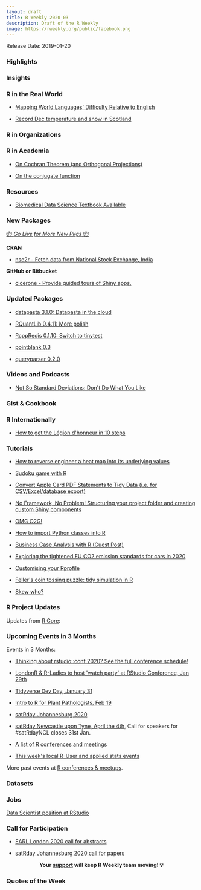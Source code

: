 ```yaml
---
layout: draft
title: R Weekly 2020-03
description: Draft of the R Weekly
image: https://rweekly.org/public/facebook.png
---
```


Release Date: 2019-01-20

###  Highlights



### Insights



### R in the Real World

+ [Mapping World Languages' Difficulty Relative to English](https://educators-r-learners.netlify.com/post/mapping-language-difficulty-relative-to-english/)

+ [Record Dec temperature and snow in Scotland](https://scottishsnow.wordpress.com/2020/01/13/record-dec-temperature-and-snow-in-scotland/)

###  R in Organizations



###  R in Academia

+ [On Cochran Theorem (and Orthogonal Projections)](https://freakonometrics.hypotheses.org/59040)

+ [On the conjugate function](https://freakonometrics.hypotheses.org/58979)


###  Resources

+ [Biomedical Data Science Textbook Available](http://r4stats.com/2020/01/13/biomedical-data-science-textbook/)

###  New Packages

<p class="added-hostname"><a href="https://rweekly.org/live" target="_blank" class="externalLink">📦 <i>Go Live for More New Pkgs</i> 📦</a></p>

**CRAN**

+ [nse2r - Fetch data from National Stock Exchange, India](https://blog.rsquaredacademy.com/nse2r-fetch-data-from-nse/)

**GitHub or Bitbucket**

+ [cicerone - Provide guided tours of Shiny apps.](https://cicerone.john-coene.com/)


### Updated Packages

+ [datapasta 3.1.0: Datapasta in the cloud](https://milesmcbain.github.io/datapasta/articles/datapasta-in-the-cloud.html)

+ [RQuantLib 0.4.11: More polish](http://dirk.eddelbuettel.com/blog/2020/01/15#rquantlib_0.4.11)

+ [RcppRedis 0.1.10: Switch to tinytest](http://dirk.eddelbuettel.com/blog/2020/01/16#rcppredis_0.1.10)

+ [pointblank 0.3](https://randr.rocks/post/pointblank-0-3/)

+ [queryparser 0.2.0](https://github.com/ianmcook/queryparser)

###  Videos and Podcasts

+ [Not So Standard Deviations: Don't Do What You Like](http://nssdeviations.com/97-dont-do-what-you-like)

### Gist & Cookbook



### R Internationally

+ [How to get the Légion d'honneur in 10 steps](https://tvroylandt.netlify.com/post/legion-honneur/)

###  Tutorials

+ [How to reverse engineer a heat map into its underlying values](http://r-posts.com/how-to-reverse-engineer-a-heat-map-into-its-underlying-values/)

+ [Sudoku game with R](https://tomaztsql.wordpress.com/2020/01/13/sudoku-game-with-r/)

+ [Convert Apple Card PDF Statements to Tidy Data (i.e. for CSV/Excel/database export)](https://rud.is/b/2020/01/13/convert-apple-card-pdf-statements-to-tidy-data-i-e-for-csv-excel-database-export/)

+ [No Framework, No Problem! Structuring your project folder and creating custom Shiny components](https://rviews.rstudio.com/2020/01/13/no-framework-no-problem-structuring-your-project-folder-and-creating-custom-shiny-components/)

+ [OMG O2G!](https://osm.netlify.com/post/o2g-1/)

+ [How to import Python classes into R](https://theautomatic.net/2020/01/14/how-to-import-python-classes-into-r/)

+ [Business Case Analysis with R (Guest Post)](https://blog.ephorie.de/business-case-analysis-with-r)

+ [Exploring the tightened EU CO2 emission standards for cars in 2020](http://skranz.github.io//r/2020/01/14/eu_cars_co2_2.html)

+ [Customising your Rprofile](https://www.jumpingrivers.com/blog/customising-your-rprofile/)

+ [Feller's coin tossing puzzle: tidy simulation in R](http://varianceexplained.org/r/feller-coins/)

+ [Skew who?](https://osm.netlify.com/post/skew-who/)

<!--<div class="post-more-begin></div><div class="post-more-end"></div>-->

###  R Project Updates

Updates from [R Core](http://developer.r-project.org/blosxom.cgi/R-devel/NEWS):

###  Upcoming Events in 3 Months

Events in 3 Months:

+ [Thinking about rstudio::conf 2020? See the full conference schedule!](https://blog.rstudio.com/2019/11/25/thinking-about-rstudio-conf-2020-see-the-full-conference-schedule/)

+ [LondonR & R-Ladies to host 'watch party' at RStudio Conference, Jan 29th](https://www.mango-solutions.com/londonr-r-ladies-to-host-watch-party-at-rstudio-conference-jan-29th/)

+ [Tidyverse Dev Day, January 31](https://www.tidyverse.org/blog/2019/11/tidyverse-dev-day-2020/)

+ [Intro to R for Plant Pathologists, Feb 19](https://www.magnetmail.net/actions/email_web_version.cfm?ep=kUHipYu2XwcnrCj7ebWre0AVOBNGoDD0anGnwmZigCUHX4T3iSGhDaGnyJ3rZ219g9uzGDG1iMQiR1pKzFt8S91VX_UCd9DL_zqcT8r_DObD5yFyDg6XsFyP7Bo6a-aw)

+ [satRday Johannesburg 2020](https://joburg2020.satrdays.org/)

+ [satRday Newcastle upon Tyne, April the 4th](https://newcastle2020.satrdays.org/), Call for speakers for #satRdayNCL closes 31st Jan.

+ [A list of R conferences and meetings](https://jumpingrivers.github.io/meetingsR/events.html)

+ [This week's local R-User and applied stats events](https://community.rstudio.com/c/irl)


More past events at [R conferences & meetups](https://conf.rweekly.org).


### Datasets

### Jobs

[Data Scientist position at RStudio](https://hire.withgoogle.com/public/jobs/rstudiocom/view/P_AAAAAACAAJZEFtwl7GyX-U)


###  Call for Participation

+ [EARL London 2020 call for abstracts](https://www.mango-solutions.com/earl-london-2020-call-for-abstracts/)

+ [satRday Johannesburg 2020 call for papers](https://joburg2020.satrdays.org/#callforpapers)

<p class="hide-support added-hostname support-rweekly" style="text-align: center;font-weight: bold;">Your <a class="non-visited externalLink" href="https://www.patreon.com/rweekly" onclick="pas(this)">support</a> will keep R Weekly team moving! 💡</p>

###  Quotes of the Week
